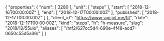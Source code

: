 {
  "properties": {
    "num": [
      3280
    ],
    "unit": [
      "steps"
    ],
    "start": [
      "2018-12-16T00:00:00Z"
    ],
    "end": [
      "2018-12-17T00:00:00Z"
    ],
    "published": [
      "2018-12-17T00:00:00Z"
    ]
  },
  "client_id": "https://www-api.jvt.me/fit",
  "date": "2018-12-17T00:00:00Z",
  "kind": "steps",
  "h": "h-measure",
  "slug": "2018/12/55uio",
  "aliases": [
    "/mf2/627cc5d4-690e-4f48-acd7-0650c55d5a36/"
  ]
}
